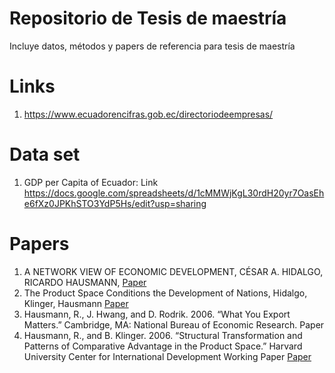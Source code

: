 # Repositorio de Tesis de maestría
Incluye datos, métodos y papers de referencia para tesis de maestría
# Links
1. https://www.ecuadorencifras.gob.ec/directoriodeempresas/
# Data set
1. GDP per Capita of Ecuador: <a src="https://data.worldbank.org/indicator/NY.GDP.PCAP.CD?locations=EC" target="_blank">Link</a>
https://docs.google.com/spreadsheets/d/1cMMWjKgL30rdH20yr7OasEhe6fXz0JPKhSTO3YdP5Hs/edit?usp=sharing
# Papers
1. A NETWORK VIEW OF ECONOMIC DEVELOPMENT, CÉSAR A. HIDALGO, RICARDO HAUSMANN, <a href="https://static1.squarespace.com/static/5759bc7886db431d658b7d33/t/5783bd92b3db2b8f172eb722/1468251540792/HidalgoHausmann_DAI_2008.pdf" target="_blank">Paper</a>
2. The Product Space Conditions the Development of Nations, Hidalgo, Klinger, Hausmann <a href="https://arxiv.org/ftp/arxiv/papers/0708/0708.2090.pdf" target="_blank">Paper</a>
3. Hausmann, R., J. Hwang, and D. Rodrik. 2006. “What You Export Matters.” Cambridge, MA: National Bureau of Economic Research. <a scr="" target="_blank">Paper</a>
4. Hausmann, R., and B. Klinger. 2006. “Structural Transformation and Patterns of Comparative
Advantage in the Product Space.” Harvard University Center for International
Development Working Paper  <a href="https://growthlab.cid.harvard.edu/files/growthlab/files/128.pdf"  target="_blank">Paper</a>
